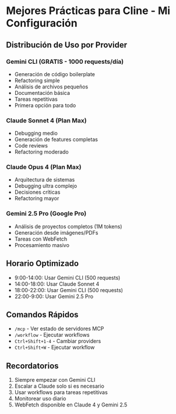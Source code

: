 # Mejores Prácticas para Cline - Mi Configuración

## Distribución de Uso por Provider

### Gemini CLI (GRATIS - 1000 requests/día)
- Generación de código boilerplate
- Refactoring simple
- Análisis de archivos pequeños
- Documentación básica
- Tareas repetitivas
- Primera opción para todo

### Claude Sonnet 4 (Plan Max)
- Debugging medio
- Generación de features completas
- Code reviews
- Refactoring moderado

### Claude Opus 4 (Plan Max)
- Arquitectura de sistemas
- Debugging ultra complejo
- Decisiones críticas
- Refactoring mayor

### Gemini 2.5 Pro (Google Pro)
- Análisis de proyectos completos (1M tokens)
- Generación desde imágenes/PDFs
- Tareas con WebFetch
- Procesamiento masivo

## Horario Optimizado
- 9:00-14:00: Usar Gemini CLI (500 requests)
- 14:00-18:00: Usar Claude Sonnet 4
- 18:00-22:00: Usar Gemini CLI (500 requests)
- 22:00-9:00: Usar Gemini 2.5 Pro

## Comandos Rápidos
- `/mcp` - Ver estado de servidores MCP
- `/workflow` - Ejecutar workflows
- `Ctrl+Shift+1-4` - Cambiar providers
- `Ctrl+Shift+W` - Ejecutar workflow

## Recordatorios
1. Siempre empezar con Gemini CLI
2. Escalar a Claude solo si es necesario
3. Usar workflows para tareas repetitivas
4. Monitorear uso diario
5. WebFetch disponible en Claude 4 y Gemini 2.5
